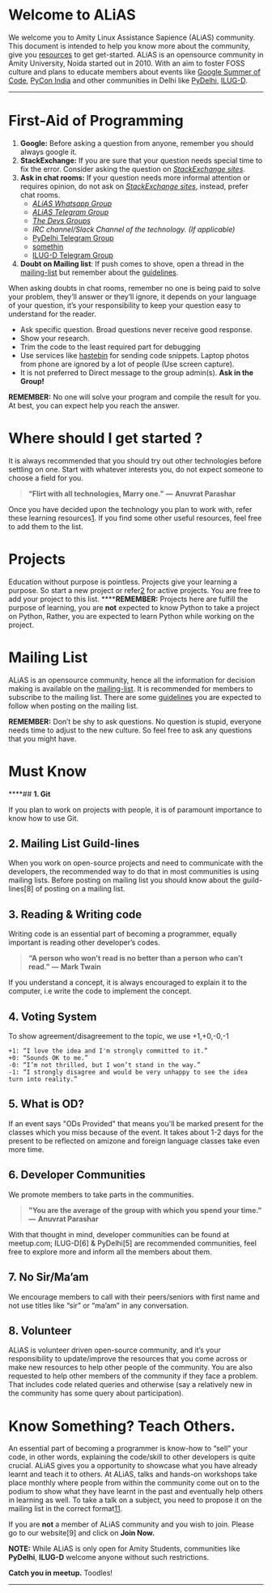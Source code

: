 # Welcome to ALiAS
We welcome you to Amity Linux Assistance Sapience (ALiAS) community.
This document is intended to help you know more about the community, give you [resources] to get get-started.
ALiAS is an opensource community in Amity University, Noida started out in 2010. With an aim to foster FOSS culture and plans to educate members about events like [Google Summer of Code], [PyCon India] and other communities in Delhi like [PyDelhi], [ILUG-D].

---
# First-Aid of Programming
1. **Google:**
  Before asking a question from anyone, remember you should always google it.
2. **StackExchange:**
  If you are sure that your question needs special time to fix the error. Consider asking the question on *[StackExchange sites]*.
3. **Ask in chat rooms:**
  If your question needs more informal attention or requires opinion, do not ask on *[StackExchange sites]*, instead, prefer chat rooms.
    - [*ALiAS Whatsapp Group*](http://asetalias.in)
    - [*ALiAS Telegram Group*](https://t.me/asetalias)
    - [*The Devs Groups*](http://thedevs.network)
    - *IRC channel/Slack Channel of the technology. (If applicable)*
    - [PyDelhi Telegram Group](http://t.me/joinchat/AAAAAEK2nzPg0IlwbbAing)
    - [somethin](http://t.me/joinchat/AAAAAEAc48wCHkUXViXBcg)  
    - [ILUG-D Telegram Group](http://t.me/joinchat/AAAAAEAc48wCHkUXViXBcg)    
4. **Doubt on Mailing list**:
 If push comes to shove, open a thread in the [mailing-list] but remember about the [guidelines].

When asking doubts in chat rooms, remember no one is being paid to solve your problem, they’ll answer or they’ll ignore, it depends on your language of your question, it’s your responsibility to keep your question easy to understand for the reader.

- Ask specific question. Broad questions never receive good response.
- Show your research.
- Trim the code to the least required part for debugging
- Use services like [hastebin](http://hastebin.com) for sending code snippets. Laptop photos from phone are ignored by a lot of people (Use screen capture).
- It is not preferred to Direct message to the group admin(s). **Ask in the Group!**

**REMEMBER:**   No one will solve your program and compile the result for you. At best, you can expect help you reach the answer.

# Where should I get started ?

It is always recommended that you should try out other technologies before settling on one. Start with whatever interests you, do not expect someone to choose a field for you.

>  **“Flirt with all technologies, Marry one.”**
>  **—  Anuvrat Parashar**

Once you have decided upon the technology you plan to work with, refer these learning resources[1]. If you find some other useful resources, feel free to add them to the list.

# Projects

Education without purpose is pointless.
Projects give your learning a purpose. So start a new project or refer[2] for active projects. You are free to add your project to this list.
******REMEMBER:**  Projects here are fulfill the purpose of learning, you are **not** expected to know Python to take a project on Python, Rather, you are expected to learn Python while working on the project.

# Mailing List
ALiAS is an opensource community, hence all the information for decision making is available on the [mailing-list]. It is recommended for members to subscribe to the mailing list. There are some [guidelines] you are expected to follow when posting on the mailing list.

**REMEMBER:** Don’t be shy to ask questions. No question is stupid, everyone needs time to adjust to the new culture. So feel free to ask any questions that you might have.

# Must Know
****## **1. Git**

If you plan to work on projects with people, it is of paramount importance to know how to use Git.

## **2. Mailing List Guild-lines**

When you work on open-source projects and need to communicate with the developers, the recommended way to do that in most communities is using mailing lists. Before posting on mailing list you should know about the guild-lines[8] of posting on a mailing list.

## **3. Reading & Writing code**

Writing code is an essential part of becoming a programmer, equally important is reading other developer’s codes.

> **“A person who won’t read is no better than a person who can’t read.”**
> **—** **Mark Twain**

If you understand a concept, it is always encouraged to explain it to the computer, i.e write the code to implement the concept.

## **4. Voting System**

To show agreement/disagreement to the topic, we use +1,+0,-0,-1

    +1: “I love the idea and I'm strongly committed to it.”
    +0: “Sounds OK to me.”
    -0: “I’m not thrilled, but I won’t stand in the way.”
    -1: “I strongly disagree and would be very unhappy to see the idea turn into reality.”


## **5. What is OD?**

If an event says "ODs Provided" that means you'll be marked present for the classes which you miss because of the event. It takes about 1-2 days for the present to be reflected on amizone and foreign language classes take even more time.

## **6. Developer Communities**

We promote members to take parts in the communities.

> **"You are the average of the group with which you spend your time."**
>  **—  Anuvrat Parashar**

With that thought in mind, developer communities can be found at meetup.com;
ILUG-D[6] & PyDelhi[5] are recommended communities, feel free to explore more and inform all the members about them.

## **7. No Sir/Ma’am**

We encourage members to call with their peers/seniors with first name and not use titles like “sir” or “ma’am” in any conversation.

## **8. Volunteer**

ALiAS is volunteer driven open-source community, and it’s your responsibility to update/improve the resources that you come across or make new resources to help other people of the community. You are also requested to help other members of the community if they face a problem. That includes code related queries and otherwise (say a relatively new in the community has some query about participation).

# Know Something? Teach Others.

An essential part of becoming a programmer is know-how to “sell” your code, in other words, explaining the code/skill to other developers is quite crucial.
ALiAS gives you a opportunity to showcase what you have already learnt and teach it to others. At ALiAS, talks and hands-on workshops take place monthly where people from within the community come out on to the podium to show what they have learnt in the past and eventually help others in learning as well. To take a talk on a subject, you need to propose it on the mailing list in the correct format[11].

If you are **not** a member of ALiAS community and you wish to join. Please go to our website[9] and click on **Join Now.**

**NOTE:**  While ALiAS is only open for Amity Students, communities like **PyDelhi**, **ILUG-D** welcome anyone without such restrictions.

**Catch you in meetup.** Toodles!

----------

[1]: +Resources
[2]: +Projects
[Google Summer of Code]: http://bit.do/presentationOnGSoC
[PyCon India]: https://in.pycon.org/2018/
[PyDelhi]: http://pydelhi.org
[ILUG-D]: http://www.linuxdelhi.org
[mailing-list]: http://bit.do/mailingList
[guidelines]: https://t.me/asetalias/2845
[StackExchange sites]: https://stackexchange.com/sites
[10]: [asetalias.in](http://asetalias.in)
[11]: [bit.ly/2DWLJ0y](http://bit.ly/2DWLJ0y)
[resources]: somelink
